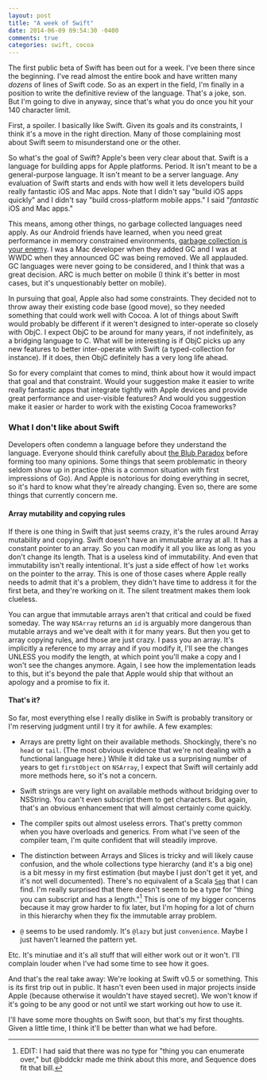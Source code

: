 ```yaml
---
layout: post
title: "A week of Swift"
date: 2014-06-09 09:54:30 -0400
comments: true
categories: swift, cocoa
---
```


The first public beta of Swift has been out for a week. I've been there since
the beginning. I've read almost the entire book and have  written many
*dozens* of lines of Swift code. So as an expert in the field, I'm finally in
a position to write the definitive review of the language. That's a joke, son.
But I'm going to dive in anyway, since that's what you do once you hit your
140 character limit.

First, a spoiler. I basically like Swift. Given its goals and its constraints,
I think it's a move in the right direction. Many of those complaining most
about Swift seem to misunderstand one or the other.

<!-- more -->

So what's the goal of Swift? Apple's been very clear about that. Swift is a
language for building apps for Apple platforms. Period. It isn't meant to be a
general-purpose language. It isn't meant to be a server language. Any
evaluation of Swift starts and ends with how well it lets developers build
really fantastic iOS and Mac apps. Note that I didn't say "build iOS apps
quickly" and I didn't say "build cross-platform mobile apps." I said
"*fantastic* iOS and Mac apps."

This means, among other things, no garbage collected languages need apply. As
our Android friends have learned, when you need great performance in memory
constrained environments, [garbage collection is your
enemy](http://sealedabstract.com/rants/why-mobile-web-apps-are-slow/). I was a
Mac developer when they added GC and I was at WWDC when they announced GC was
being removed. We all applauded. GC languages were never going to be
considered, and I think that was a great decision. ARC is much better on
mobile (I think it's better in most cases, but it's unquestionably better on
mobile).

In pursuing that goal, Apple also had some constraints. They decided not to
throw away their existing code base (good move), so they needed something that
could work well with Cocoa. A lot of things about Swift would probably be
different if it weren't designed to inter-operate so closely with ObjC. I
expect ObjC to be around for many years, if not indefinitely, as a bridging
language to C. What will be interesting is if ObjC picks up any new features
to better inter-operate with Swift (a typed-collection for instance). If it
does, then ObjC definitely has a very long life ahead.

So for every complaint that comes to mind, think about how it would impact
that goal and that constraint. Would your suggestion make it easier to write
really fantastic apps that integrate tightly with Apple devices and provide
great performance and user-visible features? And would you suggestion make it
easier or harder to work with the existing Cocoa frameworks?

### What I don't like about Swift

 Developers often condemn a language before they understand the language.
Everyone should think carefully about [the Blub
Paradox](http://www.paulgraham.com/avg.html) before forming too many opinions.
Some things that seem problematic in theory seldom show up in practice (this
is a common situation with first impressions of Go). And Apple is notorious
for doing everything in secret, so it's hard to know what they're already
changing. Even so, there are some things that currently concern me.

#### Array mutability and copying rules

If there is one thing in Swift that just seems crazy, it's the rules around
Array mutability and copying. Swift doesn't have an immutable array at all. It
has a constant pointer to an array. So you can modify it all you like as long
as you don't change its length. That is a useless kind of immutability. And
even that immutability isn't really intentional. It's just a side effect of
how `let` works on the pointer to the array. This is one of those cases where
Apple really needs to admit that it's a problem, they didn't have time to
address it for the first beta, and they're working on it. The silent treatment
makes them look clueless.

You can argue that immutable arrays aren't that critical and could be fixed
someday. The way `NSArray` returns an `id` is arguably more dangerous than
mutable arrays and we've dealt with it for many years. But then you get to
array copying rules, and those are just crazy. I pass you an array. It's
implicitly a reference to my array and if you modify it, I'll see the changes
UNLESS you modify the length, at which point you'll make a copy and I won't
see the changes anymore. Again, I see how the implementation leads to this,
but it's beyond the pale that Apple would ship that without an apology and a
promise to fix it.

#### That's it?

So far, most everything else I really dislike in Swift is probably transitory
or I'm reserving judgment until I try it for awhile. A few examples:

* Arrays are pretty light on their available methods. Shockingly, there's no
`head` or `tail`. (The most obvious evidence that we're not dealing with a
functional language here.) While it did take us a surprising number of years
to get `firstObject` on `NSArray`, I expect that Swift will certainly add more
methods here, so it's not a concern.

* Swift strings are very light on available methods without bridging over to
NSString. You can't even subscript them to get characters. But again, that's
an obvious enhancement that will almost certainly come quickly.

* The compiler spits out almost useless errors. That's pretty common when you
have overloads and generics. From what I've seen of the compiler team, I'm
quite confident that will steadily improve.

* The distinction between Arrays and Slices is tricky and will likely cause
confusion, and the whole collections type hierarchy (and it's a big one) is a
bit messy in my first estimation (but maybe I just don't get it yet, and it's
not well documented). There's no equivalent of a Scala 
[`Seq`](http://www.scala-lang.org/api/current/#scala.collection.Seq) that I can
find. I'm really surprised that there doesn't seem to be a type for "thing you
can subscript and has a length."[^1] This is one of my bigger concerns because
it may grow harder to fix later, but I'm hoping for a lot of churn in this
hierarchy when they fix the immutable array problem.

[^1]: EDIT: I had said that there was no type for "thing you can enumerate over," but @bddckr made me think about this more, and Sequence does fit that bill.

* `@` seems to be used randomly. It's `@lazy` but just `convenience`. Maybe I
just haven't learned the pattern yet.

Etc. It's minutiae and it's all stuff that will either work out or it won't.
I'll complain louder when I've had some time to see how it goes.

And that's the real take away: We're looking at Swift v0.5 or something. This
is its first trip out in public. It hasn't even been used in major projects
inside Apple (because otherwise it wouldn't have stayed secret). We won't know
if it's going to be any good or not until we start working out how to use it.

I'll have some more thoughts on Swift soon, but that's my first thoughts.
Given a little time, I think it'll be better than what we had before.
